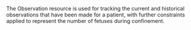 The Observation resource is used for tracking the current and historical observations that have been made for a patient, with further constraints applied to represent the number of fetuses during confinement.